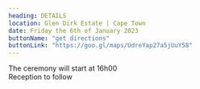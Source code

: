 ```yaml
---
heading: DETAILS
location: Glen Dirk Estate | Cape Town
date: Friday the 6th of January 2023
buttonName: "get directions"
buttonLink: "https://goo.gl/maps/UdreYap27a5jUuY58"
---
```


The ceremony will start at 16h00  
Reception to follow
